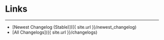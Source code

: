 # Links
---
- [Newest Changelog (Stable)]({{ site.url }}/newest_changelog)
- [All Changelogs]({{ site.url }}/changelogs)
